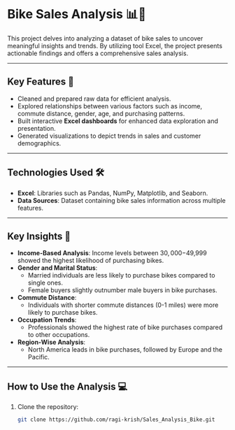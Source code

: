 # Bike Sales Analysis 📊🚴

This project delves into analyzing a dataset of bike sales to uncover meaningful insights and trends. By utilizing tool Excel, the project presents actionable findings and offers a comprehensive sales analysis.

---

## **Key Features** 🚀
- Cleaned and prepared raw data for efficient analysis.
- Explored relationships between various factors such as income, commute distance, gender, age, and purchasing patterns.
- Built interactive **Excel dashboards** for enhanced data exploration and presentation.
- Generated visualizations to depict trends in sales and customer demographics.

---

## **Technologies Used** 🛠️
- **Excel**: Libraries such as Pandas, NumPy, Matplotlib, and Seaborn.
- **Data Sources**: Dataset containing bike sales information across multiple features.
---

## **Key Insights** 📍
- **Income-Based Analysis**: Income levels between $30,000-$49,999 showed the highest likelihood of purchasing bikes.
- **Gender and Marital Status**: 
  - Married individuals are less likely to purchase bikes compared to single ones.
  - Female buyers slightly outnumber male buyers in bike purchases.
- **Commute Distance**: 
  - Individuals with shorter commute distances (0-1 miles) were more likely to purchase bikes.
- **Occupation Trends**:
  - Professionals showed the highest rate of bike purchases compared to other occupations.
- **Region-Wise Analysis**:
  - North America leads in bike purchases, followed by Europe and the Pacific.

---


## **How to Use the Analysis** 💻
1. Clone the repository:
   ```bash
   git clone https://github.com/ragi-krish/Sales_Analysis_Bike.git

